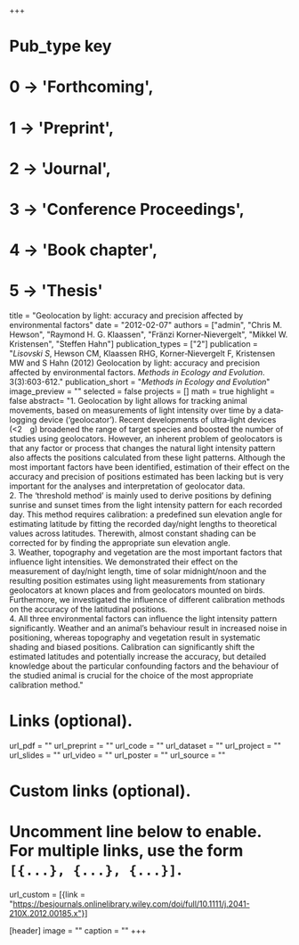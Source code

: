 +++
# Pub_type key
# 0 -> 'Forthcoming',
# 1 -> 'Preprint',
# 2 -> 'Journal',
# 3 -> 'Conference Proceedings',
# 4 -> 'Book chapter',
# 5 -> 'Thesis'
  
title = "Geolocation by light: accuracy and precision affected by environmental factors"
date = "2012-02-07"
authors = ["admin", "Chris M. Hewson", "Raymond H. G. Klaassen", "Fränzi Korner‐Nievergelt", "Mikkel W. Kristensen",  "Steffen Hahn"]
publication_types = ["2"]
publication = "*Lisovski S*, Hewson CM, Klaassen RHG, Korner‐Nievergelt F, Kristensen MW and S Hahn (2012) Geolocation by light: accuracy and precision affected by environmental factors. _Methods in Ecology and Evolution_. 3(3):603-612."
publication_short = "_Methods in Ecology and Evolution_"
image_preview = ""
selected = false
projects = []
math = true
highlight = false
abstract= "1. Geolocation by light allows for tracking animal movements, based on measurements of light intensity over time by a data‐logging device (‘geolocator’). Recent developments of ultra‐light devices (<2 g) broadened the range of target species and boosted the number of studies using geolocators. However, an inherent problem of geolocators is that any factor or process that changes the natural light intensity pattern also affects the positions calculated from these light patterns. Although the most important factors have been identified, estimation of their effect on the accuracy and precision of positions estimated has been lacking but is very important for the analyses and interpretation of geolocator data.<br />2. The ‘threshold method’ is mainly used to derive positions by defining sunrise and sunset times from the light intensity pattern for each recorded day. This method requires calibration: a predefined sun elevation angle for estimating latitude by fitting the recorded day/night lengths to theoretical values across latitudes. Therewith, almost constant shading can be corrected for by finding the appropriate sun elevation angle.<br />3. Weather, topography and vegetation are the most important factors that influence light intensities. We demonstrated their effect on the measurement of day/night length, time of solar midnight/noon and the resulting position estimates using light measurements from stationary geolocators at known places and from geolocators mounted on birds. Furthermore, we investigated the influence of different calibration methods on the accuracy of the latitudinal positions.<br />4. All three environmental factors can influence the light intensity pattern significantly. Weather and an animal’s behaviour result in increased noise in positioning, whereas topography and vegetation result in systematic shading and biased positions. Calibration can significantly shift the estimated latitudes and potentially increase the accuracy, but detailed knowledge about the particular confounding factors and the behaviour of the studied animal is crucial for the choice of the most appropriate calibration method."
  
# Links (optional).
url_pdf = ""
url_preprint = ""
url_code = ""
url_dataset = ""
url_project = ""
url_slides = ""
url_video = ""
url_poster = ""
url_source = ""
  
# Custom links (optional).
#   Uncomment line below to enable. For multiple links, use the form `[{...}, {...}, {...}]`.
url_custom = [{link = "https://besjournals.onlinelibrary.wiley.com/doi/full/10.1111/j.2041-210X.2012.00185.x"}]
  
[header]
image = ""
caption = ""
+++